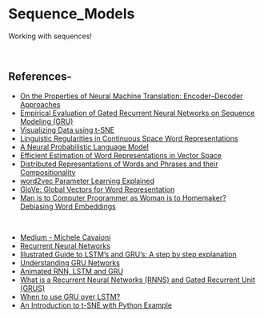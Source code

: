# Sequence_Models
Working with sequences!

<br/>

## References-
* [On the Properties of Neural Machine Translation: Encoder–Decoder Approaches](https://arxiv.org/pdf/1409.1259.pdf)
* [Empirical Evaluation of Gated Recurrent Neural Networks on Sequence Modeling (GRU)](https://arxiv.org/pdf/1412.3555.pdf)
* [Visualizing Data using t-SNE](http://www.jmlr.org/papers/volume9/vandermaaten08a/vandermaaten08a.pdf)
* [Linguistic Regularities in Continuous Space Word Representations](https://www.aclweb.org/anthology/N13-1090.pdf)
* [A Neural Probabilistic Language Model](http://www.jmlr.org/papers/volume3/bengio03a/bengio03a.pdf)
* [Efficient Estimation of Word Representations in Vector Space](https://arxiv.org/pdf/1301.3781.pdf)
* [Distributed Representations of Words and Phrases and their Compositionality](https://papers.nips.cc/paper/5021-distributed-representations-of-words-and-phrases-and-their-compositionality.pdf)
* [word2vec Parameter Learning Explained](https://arxiv.org/pdf/1411.2738.pdf)
* [GloVe: Global Vectors for Word Representation](https://nlp.stanford.edu/pubs/glove.pdf)
* [Man is to Computer Programmer as Woman is to Homemaker? Debiasing Word Embeddings](https://arxiv.org/pdf/1607.06520.pdf)

<br/>

* [Medium - Michele Cavaioni](https://medium.com/@mikecavs)
* [Recurrent Neural Networks](https://towardsdatascience.com/recurrent-neural-networks-d4642c9bc7ce)
* [Illustrated Guide to LSTM’s and GRU’s: A step by step explanation](https://towardsdatascience.com/illustrated-guide-to-lstms-and-gru-s-a-step-by-step-explanation-44e9eb85bf21)
* [Understanding GRU Networks](https://towardsdatascience.com/understanding-gru-networks-2ef37df6c9be)
* [Animated RNN, LSTM and GRU](https://towardsdatascience.com/animated-rnn-lstm-and-gru-ef124d06cf45)
* [What is a Recurrent Neural Networks (RNNS) and Gated Recurrent Unit (GRUS)](https://medium.com/@george.drakos62/what-is-a-recurrent-nns-and-gated-recurrent-unit-grus-ea71d2a05a69)
* [When to use GRU over LSTM?](https://datascience.stackexchange.com/questions/14581/when-to-use-gru-over-lstm)
* [An Introduction to t-SNE with Python Example](https://towardsdatascience.com/an-introduction-to-t-sne-with-python-example-5a3a293108d1)
